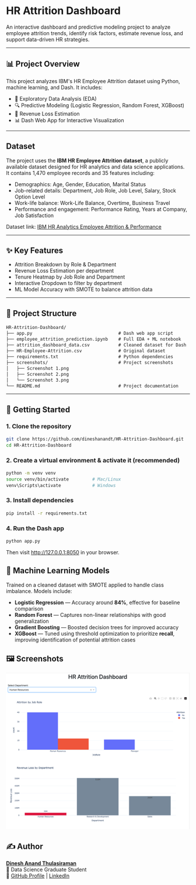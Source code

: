 # HR Attrition Dashboard

An interactive dashboard and predictive modeling project to analyze employee attrition trends, identify risk factors, estimate revenue loss, and support data-driven HR strategies.

---

## 📊 Project Overview

This project analyzes IBM's HR Employee Attrition dataset using Python, machine learning, and Dash. It includes:

- 🧪 Exploratory Data Analysis (EDA)
- 🔍 Predictive Modeling (Logistic Regression, Random Forest, XGBoost)
- 💸 Revenue Loss Estimation
- 📊 Dash Web App for Interactive Visualization

---

## Dataset

The project uses the **IBM HR Employee Attrition dataset**, a publicly available dataset designed for HR analytics and data science applications.  
It contains 1,470 employee records and 35 features including:

- Demographics: Age, Gender, Education, Marital Status
- Job-related details: Department, Job Role, Job Level, Salary, Stock Option Level
- Work-life balance: Work-Life Balance, Overtime, Business Travel
- Performance and engagement: Performance Rating, Years at Company, Job Satisfaction

Dataset link: [IBM HR Analytics Employee Attrition & Performance](https://www.kaggle.com/datasets/pavansubhasht/ibm-hr-analytics-attrition-dataset)

---

## ✨ Key Features

- Attrition Breakdown by Role & Department  
- Revenue Loss Estimation per department  
- Tenure Heatmap by Job Role and Department  
- Interactive Dropdown to filter by department  
- ML Model Accuracy with SMOTE to balance attrition data  

---

## 📁 Project Structure

```
HR-Attrition-Dashboard/
├── app.py                                 # Dash web app script
├── employee_attrition_prediction.ipynb    # Full EDA + ML notebook
├── attrition_dashboard_data.csv           # Cleaned dataset for Dash
├── HR-Employee-Attrition.csv              # Original dataset
├── requirements.txt                       # Python dependencies
├── screenshots/                           # Project screenshots
│   ├── Screenshot 1.png
│   ├── Screenshot 2.png
│   └── Screenshot 3.png
└── README.md                              # Project documentation
```
---

## 🚀 Getting Started

### 1. Clone the repository
```bash
git clone https://github.com/dineshanandt/HR-Attrition-Dashboard.git
cd HR-Attrition-Dashboard
```

### 2. Create a virtual environment & activate it (recommended)
```bash
python -m venv venv
source venv/bin/activate         # Mac/Linux
venv\Scripts\activate            # Windows
```

### 3. Install dependencies
```bash
pip install -r requirements.txt
```

### 4. Run the Dash app
```bash
python app.py
```
Then visit http://127.0.0.1:8050 in your browser.

## 🧠 Machine Learning Models  
Trained on a cleaned dataset with SMOTE applied to handle class imbalance. Models include:

- **Logistic Regression** — Accuracy around **84%**, effective for baseline comparison  
- **Random Forest** — Captures non-linear relationships with good generalization  
- **Gradient Boosting** — Boosted decision trees for improved accuracy  
- **XGBoost** — Tuned using threshold optimization to prioritize **recall**, improving identification of potential attrition cases

## 🖼️ Screenshots
<p align="center">
  <img src="screenshots/Screenshot 2.png" width="700"><br>
</p>

## ✍️ Author

**[Dinesh Anand Thulasiraman](https://www.linkedin.com/in/dineshat/)**  
📍 Data Science Graduate Student  
🔗 [GitHub Profile](https://github.com/dineshanandt) | [LinkedIn](https://www.linkedin.com/in/dineshat/)
